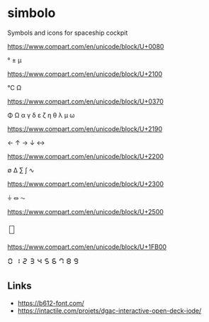 # simbolo

Symbols and icons for spaceship cockpit


https://www.compart.com/en/unicode/block/U+0080

&#x00b0; &#x00b1; &#x00b5;

https://www.compart.com/en/unicode/block/U+2100

&#x2103; &#x2126; 

https://www.compart.com/en/unicode/block/U+0370

&#x03a6; &#x03a9; &#x03b1; &#x03b3; &#x03b4; &#x03b5; &#x03b6; &#x03b7; &#x03b8; &#x03bb; &#x03bc; &#x03c9;

https://www.compart.com/en/unicode/block/U+2190

&#x2190; &#x2191; &#x2192; &#x2193; &#x2194;

https://www.compart.com/en/unicode/block/U+2200

&#x2205; &#x2206; &#x2211; &#x222b; &#x223f;

https://www.compart.com/en/unicode/block/U+2300

&#x23da; &#x23db; &#x23e6;

https://www.compart.com/en/unicode/block/U+2500


&#x250c;&#x2510;<br>
&#x2514;&#x2518;

https://www.compart.com/en/unicode/block/U+1FB00

&#x1fbf0; &#x1fbf1; &#x1fbf2; &#x1fbf3; &#x1fbf4; &#x1fbf5; &#x1fbf6; &#x1fbf7; &#x1fbf8; &#x1fbf9;

## Links

* https://b612-font.com/
* https://intactile.com/projets/dgac-interactive-open-deck-iode/

